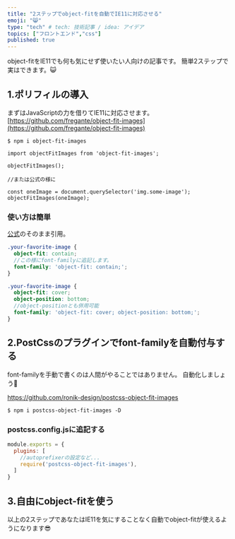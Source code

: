 ```yaml
---
title: "2ステップでobject-fitを自動でIE11に対応させる"
emoji: "😸"
type: "tech" # tech: 技術記事 / idea: アイデア
topics: ["フロントエンド","css"]
published: true
---
```


object-fitをIE11でも何も気にせず使いたい人向けの記事です。
簡単2ステップで実はできます。😺

## 1.ポリフィルの導入

まずはJavaScriptの力を借りてIE11に対応させます。
[https://github.com/fregante/object-fit-images](https://github.com/fregante/object-fit-images)

```shell script
$ npm i object-fit-images
```

```javascript:yourJavaScriptFile
import objectFitImages from 'object-fit-images';

objectFitImages();

//または公式の様に

const oneImage = document.querySelector('img.some-image');
objectFitImages(oneImage);
```
### 使い方は簡単

[公式](https://github.com/fregante/object-fit-images#usage)のそのまま引用。

```scss
.your-favorite-image {
  object-fit: contain;
  //この様にfont-familyに追記します。
  font-family: 'object-fit: contain;';
}
```

```scss
.your-favorite-image {
  object-fit: cover;
  object-position: bottom;
  //object-positionとも併用可能
  font-family: 'object-fit: cover; object-position: bottom;';
}
```

## 2.PostCssのプラグインでfont-familyを自動付与する

font-familyを手動で書くのは人間がやることではありません。
自動化しましょう🤖

https://github.com/ronik-design/postcss-object-fit-images

```shell script
$ npm i postcss-object-fit-images -D
```

### postcss.config.jsに追記する
```javascript:postcss.config.js
module.exports = {
  plugins: [
    //autoprefixerの設定など...
    require('postcss-object-fit-images'),
  ]
}
```

## 3.自由にobject-fitを使う

以上の2ステップであなたはIE11を気にすることなく自動でobject-fitが使えるようになります😎
